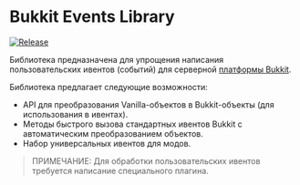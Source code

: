 # Bukkit Events Library

[![Release](https://jitpack.io/v/RedServer/BukkitEventsLib.svg)](https://jitpack.io/#RedServer/BukkitEventsLib)

Библиотека предназначена для упрощения написания пользовательских ивентов (событий) для серверной [платформы Bukkit](https://minecraft.fandom.com/ru/wiki/Bukkit).

Библиотека предлагает следующие возможности:

* API для преобразования Vanilla-объектов в Bukkit-объекты (для использования в ивентах).
* Методы быстрого вызова стандартных ивентов Bukkit с автоматическим преобразованием объектов.
* Набор универсальных ивентов для модов.

> ПРИМЕЧАНИЕ: Для обработки пользовательских ивентов требуется написание специального плагина. 
